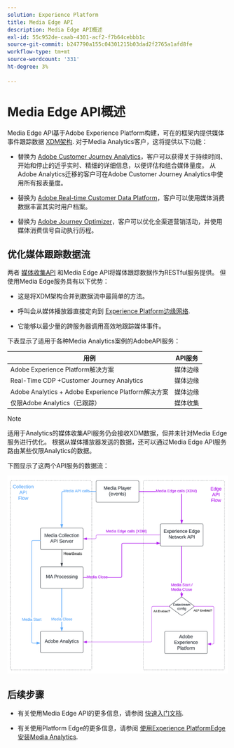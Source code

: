 ```yaml
---
solution: Experience Platform
title: Media Edge API
description: Media Edge API概述
exl-id: 55c952de-caab-4301-acf2-f7b64cebbb1c
source-git-commit: b247790a155c04301215b03dad2f2765a1afd8fe
workflow-type: tm+mt
source-wordcount: '331'
ht-degree: 3%

---
```


# Media Edge API概述

Media Edge API基于Adobe Experience Platform构建，可在的框架内提供媒体事件跟踪数据 [XDM架构](https://experienceleague.adobe.com/docs/experience-platform/xdm/home.html#:~:text=Experience%20Data%20Model%20(XDM)%2C,the%20power%20of%20digital%20experiences). 对于Media Analytics客户，这将提供以下功能：

* 替换为 [Adobe Customer Journey Analytics](https://experienceleague.adobe.com/docs/analytics-platform/using/cja-overview/cja-overview.html?lang=zh-Hans)，客户可以获得关于持续时间、开始和停止的近乎实时、精细的详细信息，以便评估和组合媒体量度。 从Adobe Analytics迁移的客户可在Adobe Customer Journey Analytics中使用所有报表量度。

* 替换为 [Adobe Real-time Customer Data Platform](https://experienceleague.adobe.com/docs/experience-platform/rtcdp/overview.html?lang=zh-Hans)，客户可以使用媒体消费数据丰富其实时用户档案。

* 替换为 [Adobe Journey Optimizer](https://experienceleague.adobe.com/docs/journey-optimizer/using/get-started/get-started.html?lang=zh-Hans)，客户可以优化全渠道营销活动，并使用媒体消费信号自动执行历程。


## 优化媒体跟踪数据流

两者 [媒体收集API](https://experienceleague.adobe.com/docs/media-analytics/using/implementation/streaming-media-apis/mc-api-overview.html#media-tracking-data-flows) 和Media Edge API将媒体跟踪数据作为RESTful服务提供。 但使用Media Edge服务具有以下优势：

* 这是将XDM架构合并到数据流中最简单的方法。

* 呼叫会从媒体播放器直接定向到 [Experience Platform边缘网络](https://experienceleague.adobe.com/docs/experience-platform/edge-network-server-api/overview.html?lang=zh-Hans).

* 它能够以最少量的跨服务器调用高效地跟踪媒体事件。

下表显示了适用于各种Media Analytics案例的AdobeAPI服务：

| 用例 | API服务 |
| -------- | ----------- |
| Adobe Experience Platform解决方案 | 媒体边缘 |
| Real-Time CDP +Customer Journey Analytics | 媒体边缘 |
| Adobe Analytics + Adobe Experience Platform解决方案 | 媒体边缘 |
| 仅限Adobe Analytics（已跟踪） | 媒体收集 |

>[!NOTE]
>
> 适用于Analytics的媒体收集API服务仍会接收XDM数据，但并未针对Media Edge服务进行优化。 根据从媒体播放器发送的数据，还可以通过Media Edge API服务路由某些仅限Analytics的数据。

下图显示了这两个API服务的数据流：

![Media Analytics数据流](../assets/edge-api-dataflow.png)

## 后续步骤

* 有关使用Media Edge API的更多信息，请参阅 [快速入门文档](getting-started.md).

* 有关使用Platform Edge的更多信息，请参阅 [使用Experience PlatformEdge安装Media Analytics](https://experienceleague.adobe.com/docs/media-analytics/using/implementation/implementation-edge.html).
